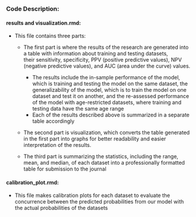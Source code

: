 ### Code Description:

 #### results and visualization.rmd:
  - This file contains three parts:
    - The first part is where the results of the research are generated into a table with information about training and testing datasets,  
      their sensitivity, specificity, PPV (positive predictive values), NPV (negative predictive values), and AUC (area under the curve) 
      values.
      - The results include the in-sample performance of the model, which is training and testing the model on the same dataset, the 
        generalizability of the model, which is to train the model on one dataset and test it on another, and the re-assessed performance 
        of the model with age-restricted datasets, where training and testing data have the same age range
      - Each of the results described above is summarized in a separate table accordingly
    
    - The second part is visualization, which converts the table generated in the first part into graphs for better readability and easier 
      interpretation of the results.

    - The third part is summarizing the statistics, including the range, mean, and median, of each dataset into a professionally formatted 
      table for submission to the journal

 #### calibration_plot.rmd:
  - This file makes calibration plots for each dataset to evaluate the concurrence between the predicted probabilities from our model with  
    the actual probabilities of the datasets
       
